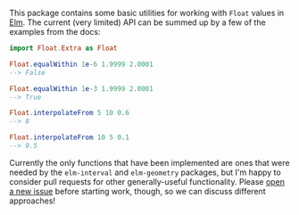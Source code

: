 This package contains some basic utilities for working with `Float` values in
[Elm](http://elm-lang.org). The current (very limited) API can be summed up by a few of
the examples from the docs:

```elm
import Float.Extra as Float

Float.equalWithin 1e-6 1.9999 2.0001
--> False

Float.equalWithin 1e-3 1.9999 2.0001
--> True

Float.interpolateFrom 5 10 0.6
--> 8

Float.interpolateFrom 10 5 0.1
--> 9.5
```

Currently the only functions that have been implemented are ones that were
needed by the `elm-interval` and `elm-geometry` packages, but I'm happy to
consider pull requests for other generally-useful functionality. Please
[open a new issue](https://github.com/ianmackenzie/elm-float-extra/issues)
before starting work, though, so we can discuss different approaches!

